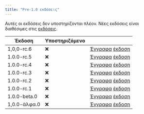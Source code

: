 ```yaml
---
title: "Pre-1.0 εκδόσεις"
---
```


Αυτές οι εκδόσεις δεν υποστηρίζονται πλέον. Νέες εκδόσεις είναι διαθέσιμες στις [εκδόσεις](versions.md).

| Έκδοση       | Υποστηριζόμενο |                                                                                                                                                        |
| ------------ | -------------- | ------------------------------------------------------------------------------------------------------------------------------------------------------ |
| 1,0,0-rc.6   | :x:            | [Έγγραφα](https://docs.butterfly.linwood.dev/docs/1.0.0-rc.6/intro) [έκδοση](https://github.com/LinwoodDev/Butterfly/releases/tag/v1.0.0-rc.6)       |
| 1.0.0-rc.5   | :x:            | [Έγγραφα](https://docs.butterfly.linwood.dev/docs/1.0.0-rc.5/intro) [έκδοση](https://github.com/LinwoodDev/Butterfly/releases/tag/v1.0.0-rc.5)       |
| 1.0.0-rc.4   | :x:            | [Έγγραφα](https://docs.butterfly.linwood.dev/docs/1.0.0-rc.4/intro) [έκδοση](https://github.com/LinwoodDev/Butterfly/releases/tag/v1.0.0-rc.4)       |
| 1.0.0-rc.3   | :x:            | [Έγγραφα](https://docs.butterfly.linwood.dev/docs/1.0.0-rc.3/intro) [έκδοση](https://github.com/LinwoodDev/Butterfly/releases/tag/v1.0.0-rc.3)       |
| 1.0.0-rc.2   | :x:            | [Έγγραφα](https://docs.butterfly.linwood.dev/docs/1.0.0-rc.2/intro) [έκδοση](https://github.com/LinwoodDev/Butterfly/releases/tag/v1.0.0-rc.2)       |
| 1.0.0-rc.1   | :x:            | [Έγγραφα](https://docs.butterfly.linwood.dev/docs/1.0.0-rc.1/intro) [έκδοση](https://github.com/LinwoodDev/Butterfly/releases/tag/v1.0.0-rc.1)       |
| 1.0.0-beta.0 | :x:            | [Έγγραφα](https://docs.butterfly.linwood.dev/docs/1.0.0-beta.0/intro) [έκδοση](https://github.com/LinwoodDev/Butterfly/releases/tag/v1.0.0-beta.0)   |
| 1,0.0-άλφα.0 | :x:            | [Έγγραφα](https://docs.butterfly.linwood.dev/docs/1.0.0-alpha.0/intro) [έκδοση](https://github.com/LinwoodDev/Butterfly/releases/tag/v1.0.0-alpha.0) |
